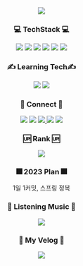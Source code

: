 <div align="center">
<img src="https://capsule-render.vercel.app/api?type=rounded&color=gradient&height=150&section=header&text=Hong%27s%20Github&fontSize=90&animation=fadeIn&fontAlignY=55" />
  <h3>💻 TechStack 💻</h3>
  <img src="https://img.shields.io/badge/html5-%23E34F26.svg?style=for-the-badge&logo=html5&logoColor=white" />
  <img src="https://img.shields.io/badge/css-1572B6?style=for-the-badge&logo=CSS3&logoColor=white" />
  <img src="https://img.shields.io/badge/SASS-hotpink.svg?style=for-the-badge&logo=SASS&logoColor=white" />
  <img src="https://img.shields.io/badge/javascript-%23323330.svg?style=for-the-badge&logo=javascript&logoColor=%23F7DF1E" />
  <img src="https://img.shields.io/badge/vue.js-%2335495e.svg?style=for-the-badge&logo=vuedotjs&logoColor=%234FC08D" />
  <img src="https://img.shields.io/badge/python-3670A0?style=for-the-badge&logo=python&logoColor=ffdd54" />
  <h3>✍️ Learning Tech✍️</h3>
  <!-- <img src="https://img.shields.io/badge/vue.js-%2335495e.svg?style=for-the-badge&logo=vuedotjs&logoColor=%234FC08D" /> -->
  <!-- <img src="https://img.shields.io/badge/python-3670A0?style=for-the-badge&logo=python&logoColor=ffdd54" /> -->
  <!-- <img src="https://img.shields.io/badge/node.js-6DA55F?style=for-the-badge&logo=node.js&logoColor=white" /> ( Vue 끝나면 ㄱㄱ )-->
  <img src="https://img.shields.io/badge/java-%23ED8B00.svg?style=for-the-badge&logo=java&logoColor=white"/>
  <img src="https://img.shields.io/badge/spring-%236DB33F.svg?style=for-the-badge&logo=spring&logoColor=white"/>
  <h3>📲 Connect 📲</h3>
  <a href="https://blog.naver.com/backdev_hong"><img src="https://img.shields.io/badge/naverblog-03C75A?style=for-the-badge&logo=naver&logoColor=white" /></a>
  <a href="https://velog.io/@fulldev_hong"><img src="https://img.shields.io/badge/velog-20C997?style=for-the-badge&logo=velog&logoColor=white" /></a>
  <a href="https://www.instagram.com/ghddlstjd0704"><img src="https://img.shields.io/badge/instagram-E4405F?style=for-the-badge&logo=instagram&logoColor=white">
  <a href="https://programmers.co.kr/pr/ghddls0704"><img src="https://img.shields.io/badge/programmers-00B0D8?style=for-the-badge&logo=Probot&logoColor=white" /></a>
  <a href="https://discord.gg/g3YfyNgXru"><img src="https://img.shields.io/badge/Discord-%237289DA.svg?style=for-the-badge&logo=discord&logoColor=white" /></a>
    
  <h3>🆙 Rank 🆙</h3>
  <a href="https://opgc.me/#/users/backdevhong" target="_blank"><img src="https://api.opgc.me/githubs/users/backdevhong/tag/?theme=basic" /></a>
  
  <h3>🎆 2023 Plan 🎆</h3>
    <p> 1일 1커밋, 스프링 정복 </p>
    
  <h3>🎵 Listening Music 🎵</h3>
  <a href="https://spotify-github-profile.vercel.app/api/view.svg?uid=af7rfp109ho642nlx5cb5shaw&redirect=true"><img src="https://spotify-github-profile.vercel.app/api/view.svg?uid=af7rfp109ho642nlx5cb5shaw&cover_image=false&theme=default&bar_color_cover=false&bar_color=eeff00" /></a>

  <h3>📢 My Velog 📢</h3>
  <a href="https://velog-readme-stats.vercel.app/api/redirect?name=fulldev_hong"><img src="https://velog-readme-stats.vercel.app/api?name=fulldev_hong&color=dark"/></a>
</div>
